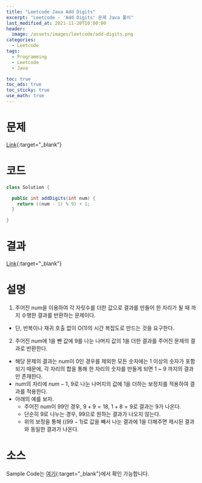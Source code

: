 ```yaml
---
title: "Leetcode Java Add Digits"
excerpt: "Leetcode - 'Add Digits' 문제 Java 풀이"
last_modified_at: 2021-11-20T10:00:00
header:
  image: /assets/images/leetcode/add-digits.png
categories:
  - Leetcode
tags:
  - Programming
  - Leetcode
  - Java

toc: true
toc_ads: true
toc_sticky: true
use_math: true
---
```

# 문제
[Link](https://leetcode.com/problems/add-digits/){:target="_blank"}

# 코드
```java
class Solution {

  public int addDigits(int num) {
    return ((num - 1) % 9) + 1;
  }

}
```

# 결과
[Link](https://leetcode.com/submissions/detail/589779693/){:target="_blank"}

# 설명
1. 주어진 num을 이용하여 각 자릿수를 더한 값으로 결과를 만들어 한 자리가 될 때 까지 수행한 결과를 반환하는 문제이다.
- 단, 반복이나 재귀 호출 없이 O(1)의 시간 복잡도로 만드는 것을 요구한다.

2. 주어진 num에 1을 뺀 값에 9를 나눈 나머지 값의 1을 더한 결과를 주어진 문제의 결과로 반환한다.
- 해당 문제의 결과는 num이 0인 경우를 제외한 모든 숫자에는 1 이상의 숫자가 포함되기 때문에, 각 자리의 합을 통해 한 자리의 숫자를 만들게 되면 1 ~ 9 까지의 결과만 존재한다.
- num의 자리에 $num - 1$, 9로 나눈 나머지의 값에 1을 더하는 보정치를 적용하여 결과를 적용한다.
- 아래의 예를 보자.
  - 주어진 num이 99인 경우, $9 + 9 = 18$, $1 + 8 = 9$로 결과는 9가 나온다.
  - 단순히 9로 나누는 경우, $99 % 9 = 0$으로 원하는 결과가 나오지 않는다.
  - 위의 보정을 통해 $((99 - 1) % 9) + 1 = 9$로 값을 빼서 나눈 결과에 1을 더해주면 제시된 결과와 동일한 결과가 나온다.

# 소스
Sample Code는 [여기](https://github.com/GracefulSoul/leetcode/blob/master/src/main/java/gracefulsoul/problems/AddDigits.java){:target="_blank"}에서 확인 가능합니다.